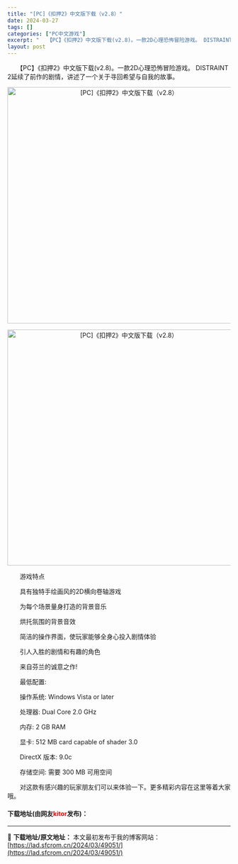 ```yaml
---
title: "[PC]《扣押2》中文版下载（v2.8）"
date: 2024-03-27
tags: []
categories: ["PC中文游戏"]
excerpt: "　　【PC】《扣押2》中文版下载(v2.8)。一款2D心理恐怖冒险游戏。 DISTRAINT 2延续了前作的剧情，讲述了一个关于寻回希望与自我的故事。 　　游戏特点 　　具有独特手绘画风的2D横向卷轴游戏 　　为每个场景量身打造的背景音乐 　　烘托氛围的背景音效 　　简洁的操作界面，使玩家能够全身心&hellip;"
layout: post
---
```


 <p>　　【PC】《扣押2》中文版下载(v2.8)。一款2D心理恐怖冒险游戏。 DISTRAINT 2延续了前作的剧情，讲述了一个关于寻回希望与自我的故事。</p> <p align="center"><img align="" border="0" src="https://lad.sfcrom.cn/wp-content/uploads/2024/03/20240327_6603708fcfa94.webp" width="534" alt="[PC]《扣押2》中文版下载（v2.8）" /></p> <p align="center"><img align="" border="0" src="https://lad.sfcrom.cn/wp-content/uploads/2024/03/20240327_660370901f751.webp" width="533" alt="[PC]《扣押2》中文版下载（v2.8）" /></p> <p>　　游戏特点</p> <p>　　具有独特手绘画风的2D横向卷轴游戏</p> <p>　　为每个场景量身打造的背景音乐</p> <p>　　烘托氛围的背景音效</p> <p>　　简洁的操作界面，使玩家能够全身心投入剧情体验</p> <p>　　引人入胜的剧情和有趣的角色</p> <p>　　来自芬兰的诚意之作!</p> <p>　　最低配置:</p> <p>　　操作系统: Windows Vista or later</p> <p>　　处理器: Dual Core 2.0 GHz</p> <p>　　内存: 2 GB RAM</p> <p>　　显卡: 512 MB card capable of shader 3.0</p> <p>　　DirectX 版本: 9.0c</p> <p>　　存储空间: 需要 300 MB 可用空间</p> <p>　　对这款有感兴趣的玩家朋友们可以来体验一下。更多精彩内容在这里等着大家哦。</p> <p><h4>下载地址(由网友<font color="red">kitor</font>发布)：</h4></p> 

---
📖 **下载地址/原文地址：** 本文最初发布于我的博客网站：[https://lad.sfcrom.cn/2024/03/49051/](https://lad.sfcrom.cn/2024/03/49051/)
